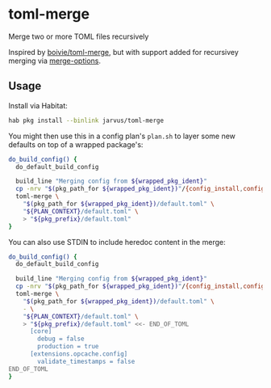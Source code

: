 # toml-merge
Merge two or more TOML files recursively

Inspired by [boivie/toml-merge](https://github.com/boivie/toml-merge), but with support added for recursivey merging via [merge-options](https://github.com/schnittstabil/merge-options).

## Usage

Install via Habitat:

```bash
hab pkg install --binlink jarvus/toml-merge
```

You might then use this in a config plan's `plan.sh` to layer some new defaults on top of a wrapped package's:

```bash
do_build_config() {
  do_default_build_config

  build_line "Merging config from ${wrapped_pkg_ident}"
  cp -nrv "$(pkg_path_for ${wrapped_pkg_ident})"/{config_install,config,hooks} "${pkg_prefix}/"
  toml-merge \
    "$(pkg_path_for ${wrapped_pkg_ident})/default.toml" \
    "${PLAN_CONTEXT}/default.toml" \
    > "${pkg_prefix}/default.toml"
}
```

You can also use STDIN to include heredoc content in the merge:

```bash
do_build_config() {
  do_default_build_config

  build_line "Merging config from ${wrapped_pkg_ident}"
  cp -nrv "$(pkg_path_for ${wrapped_pkg_ident})"/{config_install,config,hooks} "${pkg_prefix}/"
  toml-merge \
    "$(pkg_path_for ${wrapped_pkg_ident})/default.toml" \
    - \
    "${PLAN_CONTEXT}/default.toml" \
    > "${pkg_prefix}/default.toml" <<- END_OF_TOML
      [core]
        debug = false
        production = true
      [extensions.opcache.config]
        validate_timestamps = false
END_OF_TOML
}
```
